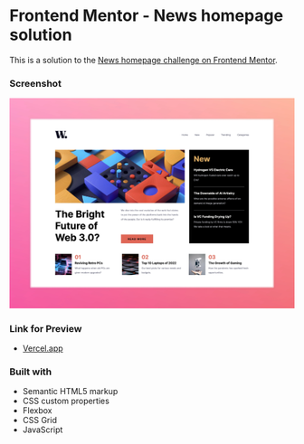 # Frontend Mentor - News homepage solution

This is a solution to the [News homepage challenge on Frontend Mentor](https://www.frontendmentor.io/challenges/news-homepage-H6SWTa1MFl).

### Screenshot

![](./screenshot.webp)

### Link for Preview

- [Vercel.app](https://challenges-front-end-wwgf.vercel.app)

### Built with

- Semantic HTML5 markup
- CSS custom properties
- Flexbox
- CSS Grid
- JavaScript
